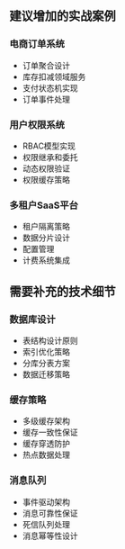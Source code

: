 ## 建议增加的实战案例

### 电商订单系统
- 订单聚合设计
- 库存扣减领域服务
- 支付状态机实现
- 订单事件处理

### 用户权限系统
- RBAC模型实现
- 权限继承和委托
- 动态权限验证
- 权限缓存策略

### 多租户SaaS平台
- 租户隔离策略
- 数据分片设计
- 配置管理
- 计费系统集成

## 需要补充的技术细节

### 数据库设计
- 表结构设计原则
- 索引优化策略
- 分库分表方案
- 数据迁移策略

### 缓存策略
- 多级缓存架构
- 缓存一致性保证
- 缓存穿透防护
- 热点数据处理

### 消息队列
- 事件驱动架构
- 消息可靠性保证
- 死信队列处理
- 消息幂等性设计